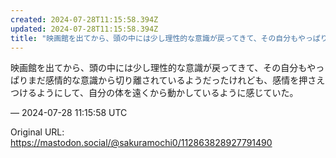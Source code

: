 ```yaml
---
created: 2024-07-28T11:15:58.394Z
updated: 2024-07-28T11:15:58.394Z
title: "映画館を出てから、頭の中には少し理性的な意識が戻ってきて、その自分もやっぱりまだ[...]"
---
```


<p>映画館を出てから、頭の中には少し理性的な意識が戻ってきて、その自分もやっぱりまだ感情的な意識から切り離されているようだったけれども、感情を押さえつけるようにして、自分の体を遠くから動かしているように感じていた。</p>

&mdash; 2024-07-28 11:15:58 UTC

Original URL: https://mastodon.social/@sakuramochi0/112863828927791490
